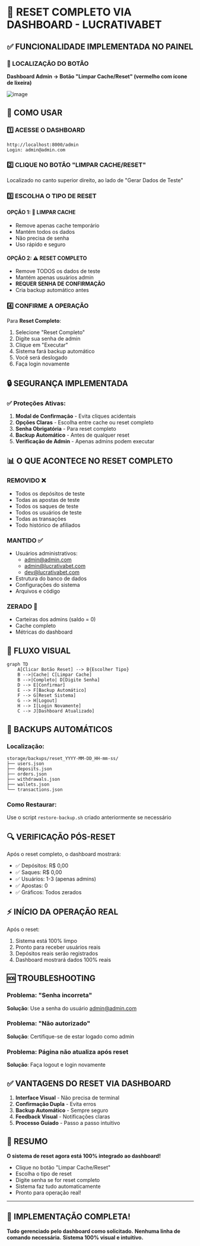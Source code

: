# 🎯 RESET COMPLETO VIA DASHBOARD - LUCRATIVABET

## ✅ FUNCIONALIDADE IMPLEMENTADA NO PAINEL

### 📍 LOCALIZAÇÃO DO BOTÃO
**Dashboard Admin → Botão "Limpar Cache/Reset" (vermelho com ícone de lixeira)**

![image](https://img.shields.io/badge/Bot%C3%A3o-Limpar%20Cache%2FReset-red?style=for-the-badge&logo=trash)

## 🚀 COMO USAR

### 1️⃣ ACESSE O DASHBOARD
```
http://localhost:8000/admin
Login: admin@admin.com
```

### 2️⃣ CLIQUE NO BOTÃO "LIMPAR CACHE/RESET"
Localizado no canto superior direito, ao lado de "Gerar Dados de Teste"

### 3️⃣ ESCOLHA O TIPO DE RESET

#### OPÇÃO 1: 🧹 LIMPAR CACHE
- Remove apenas cache temporário
- Mantém todos os dados
- Não precisa de senha
- Uso rápido e seguro

#### OPÇÃO 2: ⚠️ RESET COMPLETO
- Remove TODOS os dados de teste
- Mantém apenas usuários admin
- **REQUER SENHA DE CONFIRMAÇÃO**
- Cria backup automático antes

### 4️⃣ CONFIRME A OPERAÇÃO

Para **Reset Completo**:
1. Selecione "Reset Completo"
2. Digite sua senha de admin
3. Clique em "Executar"
4. Sistema fará backup automático
5. Você será deslogado
6. Faça login novamente

## 🔒 SEGURANÇA IMPLEMENTADA

### ✅ Proteções Ativas:
1. **Modal de Confirmação** - Evita cliques acidentais
2. **Opções Claras** - Escolha entre cache ou reset completo
3. **Senha Obrigatória** - Para reset completo
4. **Backup Automático** - Antes de qualquer reset
5. **Verificação de Admin** - Apenas admins podem executar

## 📊 O QUE ACONTECE NO RESET COMPLETO

### REMOVIDO ❌
- Todos os depósitos de teste
- Todas as apostas de teste
- Todos os saques de teste
- Todos os usuários de teste
- Todas as transações
- Todo histórico de afiliados

### MANTIDO ✅
- Usuários administrativos:
  - admin@admin.com
  - admin@lucrativabet.com
  - dev@lucrativabet.com
- Estrutura do banco de dados
- Configurações do sistema
- Arquivos e código

### ZERADO 🔄
- Carteiras dos admins (saldo = 0)
- Cache completo
- Métricas do dashboard

## 🎯 FLUXO VISUAL

```mermaid
graph TD
    A[Clicar Botão Reset] --> B{Escolher Tipo}
    B -->|Cache| C[Limpar Cache]
    B -->|Completo| D[Digite Senha]
    D --> E[Confirmar]
    E --> F[Backup Automático]
    F --> G[Reset Sistema]
    G --> H[Logout]
    H --> I[Login Novamente]
    C --> J[Dashboard Atualizado]
```

## 💾 BACKUPS AUTOMÁTICOS

### Localização:
```
storage/backups/reset_YYYY-MM-DD_HH-mm-ss/
├── users.json
├── deposits.json
├── orders.json
├── withdrawals.json
├── wallets.json
└── transactions.json
```

### Como Restaurar:
Use o script `restore-backup.sh` criado anteriormente se necessário

## 🔍 VERIFICAÇÃO PÓS-RESET

Após o reset completo, o dashboard mostrará:
- ✅ Depósitos: R$ 0,00
- ✅ Saques: R$ 0,00
- ✅ Usuários: 1-3 (apenas admins)
- ✅ Apostas: 0
- ✅ Gráficos: Todos zerados

## ⚡ INÍCIO DA OPERAÇÃO REAL

Após o reset:
1. Sistema está 100% limpo
2. Pronto para receber usuários reais
3. Depósitos reais serão registrados
4. Dashboard mostrará dados 100% reais

## 🆘 TROUBLESHOOTING

### Problema: "Senha incorreta"
**Solução**: Use a senha do usuário admin@admin.com

### Problema: "Não autorizado"
**Solução**: Certifique-se de estar logado como admin

### Problema: Página não atualiza após reset
**Solução**: Faça logout e login novamente

## ✅ VANTAGENS DO RESET VIA DASHBOARD

1. **Interface Visual** - Não precisa de terminal
2. **Confirmação Dupla** - Evita erros
3. **Backup Automático** - Sempre seguro
4. **Feedback Visual** - Notificações claras
5. **Processo Guiado** - Passo a passo intuitivo

## 📝 RESUMO

**O sistema de reset agora está 100% integrado ao dashboard!**

- Clique no botão "Limpar Cache/Reset"
- Escolha o tipo de reset
- Digite senha se for reset completo
- Sistema faz tudo automaticamente
- Pronto para operação real!

---

## 🎉 IMPLEMENTAÇÃO COMPLETA!

**Tudo gerenciado pelo dashboard como solicitado.**
**Nenhuma linha de comando necessária.**
**Sistema 100% visual e intuitivo.**